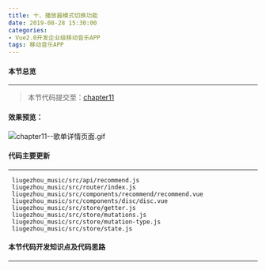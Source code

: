 ```yaml
---
title: 十、播放器模式切换功能
date: 2019-08-28 15:30:00
categories:
- Vue2.0开发企业级移动音乐APP
tags: 移动音乐APP
---
```

#### 本节总览
---
> 本节代码提交至：[chapter11](https://github.com/liugezhou/liugezhou_music/tree/chapter11)
#### 效果预览：
![chapter11--歌单详情页面.gif](http://img.liugezhou.online/Vue2_09.gif)
#### 代码主要更新
---
```
 liugezhou_music/src/api/recommend.js
 liugezhou_music/src/router/index.js
 liugezhou_music/src/components/recommend/recommend.vue
 liugezhou_music/src/components/disc/disc.vue
 liugezhou_music/src/store/getter.js
 liugezhou_music/src/store/mutations.js
 liugezhou_music/src/store/mutation-type.js
 liugezhou_music/src/store/state.js

```
#### 本节代码开发知识点及代码思路
----

